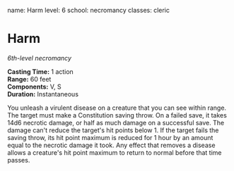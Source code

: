 name: Harm level: 6 school: necromancy classes: cleric

# Harm
_6th-level necromancy_

**Casting Time:** 1 action    
**Range:** 60 feet    
**Components:** V, S    
**Duration:** Instantaneous

You unleash a virulent disease on a creature that you can see within range. The target must make a Constitution saving throw. On a failed save, it takes 14d6 necrotic damage, or half as much damage on a successful save. The damage can't reduce the target's hit points below 1. If the target fails the saving throw, its hit point maximum is reduced for 1 hour by an amount equal to the necrotic damage it took. Any effect that removes a disease allows a creature's hit point maximum to return to normal before that time passes. 